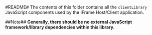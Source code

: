 #README#
The contents of this folder contains all the `clientLibrary` JavaScript components used by the IFrame Host/Client application.

##Note##
**Generally, there should be no external JavaScript framework/library dependencies within this library.**